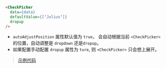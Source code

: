 ```html
<CheckPicker
  data={data}
  defaultValue={['Julius']}
  dropup
/>

```

- `autoAdjustPosition` 属性默认值为 `true`， 会自动根据当前 `<CheckPicker>` 的位置，自动调整是 `dropdown` 还是`dropup`。
- 如果配置手动配置 `dropup` 属性为 `ture`, 则 `<CheckPicker>` 只会想上展开。


> [示例代码](https://github.com/rsuite/rsuite-checkpicker/blob/master/docs/DropupExample.js)
